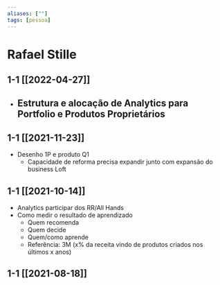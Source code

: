 ```yaml
---
aliases: [""] 
tags: [pessoa]
---
```

# Rafael Stille
## 1-1 [[2022-04-27]]
- Estrutura e alocação de Analytics para Portfolio e Produtos Proprietários
	- 

## 1-1 [[2021-11-23]]
-   Desenho 1P e produto Q1
    -   Capacidade de reforma precisa expandir junto com expansão do business Loft

## 1-1 [[2021-10-14]]
-   Analytics participar dos RR/All Hands
-   Como medir o resultado de aprendizado
    -   Quem recomenda
    -   Quem decide
    -   Quem/como aprende
    -   Referência: 3M (x% da receita vindo de produtos criados nos últimos x anos)

## 1-1 [[2021-08-18]]